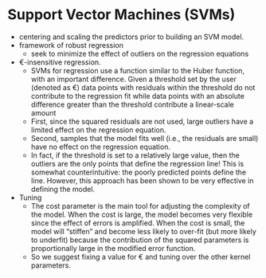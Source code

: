 # Support Vector Machines (SVMs)

* centering and scaling the predictors prior to building an SVM model. 
* framework of robust regression
	* seek to minimize the effect of outliers on the regression equations
* €-insensitive regression.
	* SVMs for regression use a function similar to the Huber function, with an important difference. Given a threshold set by the user (denoted as €) data points with residuals within the threshold do not contribute to the regression fit while data points with an absolute difference greater than the threshold contribute a linear-scale amount
	* First, since the squared residuals are not used, large outliers have a limited effect on the regression equation. 
	* Second, samples that the model fits well (i.e., the residuals are small) have no effect on the regression equation. 
	* In fact, if the threshold is set to a relatively large value, then the outliers are the only points that define the regression line! This is somewhat counterintuitive: the poorly predicted points define the line. However, this approach has been shown to be very effective in defining the model.
* Tuning
	* The cost parameter is the main tool for adjusting the complexity of the model. When the cost is large, the model becomes very flexible since the effect of errors is amplified. When the cost is small, the model will “stiffen” and become less likely to over-fit (but more likely to underfit) because the contribution of the squared parameters is proportionally large in the modified error function.
	*  So we suggest fixing a value for € and tuning over the other kernel parameters.